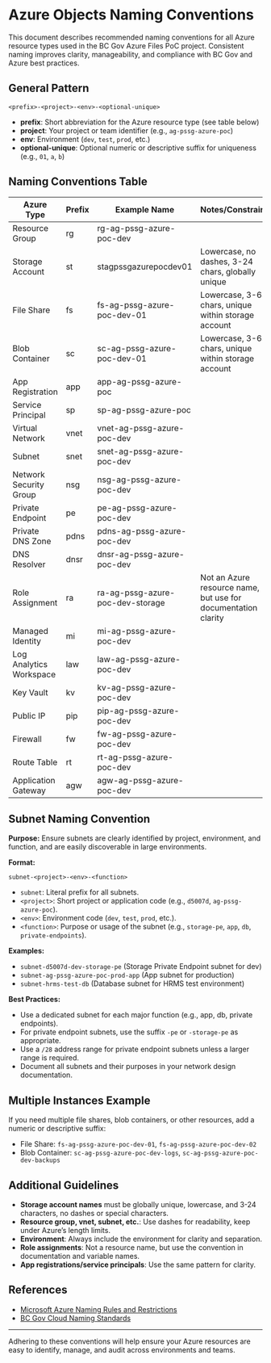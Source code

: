 # Azure Objects Naming Conventions

This document describes recommended naming conventions for all Azure resource types used in the BC Gov Azure Files PoC project. Consistent naming improves clarity, manageability, and compliance with BC Gov and Azure best practices.

## General Pattern

```
<prefix>-<project>-<env>-<optional-unique>
```
- **prefix**: Short abbreviation for the Azure resource type (see table below)
- **project**: Your project or team identifier (e.g., `ag-pssg-azure-poc`)
- **env**: Environment (`dev`, `test`, `prod`, etc.)
- **optional-unique**: Optional numeric or descriptive suffix for uniqueness (e.g., `01`, `a`, `b`)

## Naming Conventions Table

| Azure Type                | Prefix   | Example Name                        | Notes/Constraints                                              |
|--------------------------|----------|-------------------------------------|---------------------------------------------------------------|
| Resource Group           | rg       | rg-ag-pssg-azure-poc-dev            |                                                               |
| Storage Account          | st       | stagpssgazurepocdev01               | Lowercase, no dashes, 3-24 chars, globally unique             |
| File Share               | fs       | fs-ag-pssg-azure-poc-dev-01         | Lowercase, 3-63 chars, unique within storage account           |
| Blob Container           | sc       | sc-ag-pssg-azure-poc-dev-01         | Lowercase, 3-63 chars, unique within storage account           |
| App Registration         | app      | app-ag-pssg-azure-poc               |                                                               |
| Service Principal        | sp       | sp-ag-pssg-azure-poc                |                                                               |
| Virtual Network          | vnet     | vnet-ag-pssg-azure-poc-dev          |                                                               |
| Subnet                   | snet     | snet-ag-pssg-azure-poc-dev          |                                                               |
| Network Security Group   | nsg      | nsg-ag-pssg-azure-poc-dev           |                                                               |
| Private Endpoint         | pe       | pe-ag-pssg-azure-poc-dev            |                                                               |
| Private DNS Zone         | pdns     | pdns-ag-pssg-azure-poc-dev          |                                                               |
| DNS Resolver             | dnsr     | dnsr-ag-pssg-azure-poc-dev          |                                                               |
| Role Assignment          | ra       | ra-ag-pssg-azure-poc-dev-storage    | Not an Azure resource name, but use for documentation clarity  |
| Managed Identity         | mi       | mi-ag-pssg-azure-poc-dev            |                                                               |
| Log Analytics Workspace  | law      | law-ag-pssg-azure-poc-dev           |                                                               |
| Key Vault                | kv       | kv-ag-pssg-azure-poc-dev            |                                                               |
| Public IP                | pip      | pip-ag-pssg-azure-poc-dev           |                                                               |
| Firewall                 | fw       | fw-ag-pssg-azure-poc-dev            |                                                               |
| Route Table              | rt       | rt-ag-pssg-azure-poc-dev            |                                                               |
| Application Gateway      | agw      | agw-ag-pssg-azure-poc-dev           |                                                               |

## Subnet Naming Convention
**Purpose:** Ensure subnets are clearly identified by project, environment, and function, and are easily discoverable in large environments.

**Format:**
```
subnet-<project>-<env>-<function>
```
- `subnet`: Literal prefix for all subnets.
- `<project>`: Short project or application code (e.g., `d5007d`, `ag-pssg-azure-poc`).
- `<env>`: Environment code (`dev`, `test`, `prod`, etc.).
- `<function>`: Purpose or usage of the subnet (e.g., `storage-pe`, `app`, `db`, `private-endpoints`).

**Examples:**
- `subnet-d5007d-dev-storage-pe` (Storage Private Endpoint subnet for dev)
- `subnet-ag-pssg-azure-poc-prod-app` (App subnet for production)
- `subnet-hrms-test-db` (Database subnet for HRMS test environment)

**Best Practices:**
- Use a dedicated subnet for each major function (e.g., app, db, private endpoints).
- For private endpoint subnets, use the suffix `-pe` or `-storage-pe` as appropriate.
- Use a `/28` address range for private endpoint subnets unless a larger range is required.
- Document all subnets and their purposes in your network design documentation.

## Multiple Instances Example

If you need multiple file shares, blob containers, or other resources, add a numeric or descriptive suffix:
- File Share: `fs-ag-pssg-azure-poc-dev-01`, `fs-ag-pssg-azure-poc-dev-02`
- Blob Container: `sc-ag-pssg-azure-poc-dev-logs`, `sc-ag-pssg-azure-poc-dev-backups`

## Additional Guidelines
- **Storage account names** must be globally unique, lowercase, and 3-24 characters, no dashes or special characters.
- **Resource group, vnet, subnet, etc.**: Use dashes for readability, keep under Azure’s length limits.
- **Environment**: Always include the environment for clarity and separation.
- **Role assignments**: Not a resource name, but use the convention in documentation and variable names.
- **App registrations/service principals**: Use the same pattern for clarity.

## References
- [Microsoft Azure Naming Rules and Restrictions](https://learn.microsoft.com/en-us/azure/azure-resource-manager/management/resource-name-rules)
- [BC Gov Cloud Naming Standards](https://github.com/bcgov/cloud-pathfinder-documentation/blob/main/docs/AzureNamingConventions.md)

---

Adhering to these conventions will help ensure your Azure resources are easy to identify, manage, and audit across environments and teams.
